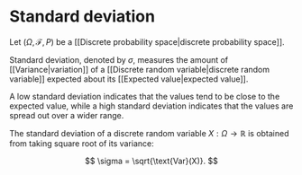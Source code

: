 # Standard deviation

Let $(\Omega, \mathcal{F}, P)$ be a [[Discrete probability space|discrete probability space]].

Standard deviation, denoted by $\sigma$, measures the amount of [[Variance|variation]] of a [[Discrete random variable|discrete random variable]] expected about its [[Expected value|expected value]].

A low standard deviation indicates that the values tend to be close to the expected value, while a high standard deviation indicates that the values are spread out over a wider range. 

The standard deviation of a discrete random variable $X:\Omega\to\mathbb{R}$ is obtained from taking square root of its variance:

$$
\sigma = \sqrt{\text{Var}(X)}.
$$


